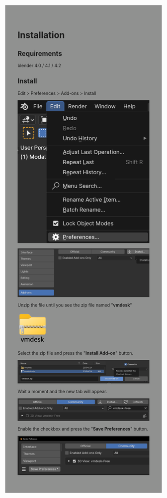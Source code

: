 <div style="background-color: #909190; padding: 40px;">

# Installation

## Requirements

blender 4.0 / 4.1 / 4.2

## Install

Edit > Preferences > Add-ons > Install

![](./img/install_0.png)

![](./img/install_1.png)

Unzip the file until you see the zip file named "**vmdesk**"

![](./img/install_2.png)

Select the zip file and press the "**Install Add-on**" button.

![](./img/install_3.png)

Wait a moment and the new tab will appear.

![](./img/install_4.png)

Enable the checkbox and press the "**Save Preferences**" button.

![](./img/install_5.png)
